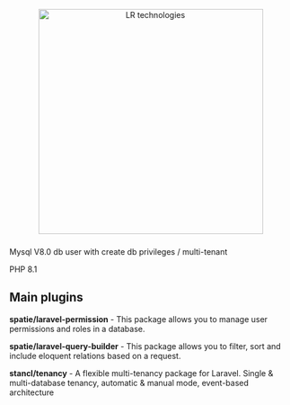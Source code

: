 <p align="center">
    <a href="https://www.lr-technologies.net/" target="_blank">
        <img src="https://www.lr-technologies.net/img/log_b.png" width="400" alt="LR technologies">
    </a>
</p>

###
Mysql V8.0
db user with create db privileges / multi-tenant

PHP 8.1

## Main plugins
<p><b>spatie/laravel-permission</b> - This package allows you to manage user permissions and roles in a database.</p>
<p><b>spatie/laravel-query-builder</b> - This package allows you to filter, sort and include eloquent relations based on a request. </p>
<p><b>stancl/tenancy</b> - A flexible multi-tenancy package for Laravel. Single & multi-database tenancy, automatic & manual mode, event-based architecture</p>
